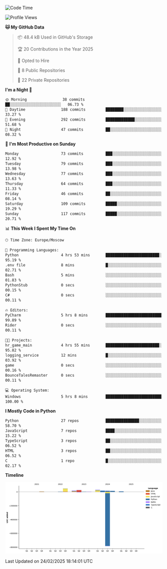 <!--START_SECTION:waka-->
![Code Time](http://img.shields.io/badge/Code%20Time-610%20hrs%2021%20mins-blue)

![Profile Views](http://img.shields.io/badge/Profile%20Views-0-blue)

**🐱 My GitHub Data** 

> 📦 48.4 kB Used in GitHub's Storage 
 > 
> 🏆 20 Contributions in the Year 2025
 > 
> 💼 Opted to Hire
 > 
> 📜 8 Public Repositories 
 > 
> 🔑 22 Private Repositories 
 > 
**I'm a Night 🦉** 

```text
🌞 Morning                38 commits          ██░░░░░░░░░░░░░░░░░░░░░░░   06.73 % 
🌆 Daytime                188 commits         ████████░░░░░░░░░░░░░░░░░   33.27 % 
🌃 Evening                292 commits         █████████████░░░░░░░░░░░░   51.68 % 
🌙 Night                  47 commits          ██░░░░░░░░░░░░░░░░░░░░░░░   08.32 % 
```
📅 **I'm Most Productive on Sunday** 

```text
Monday                   73 commits          ███░░░░░░░░░░░░░░░░░░░░░░   12.92 % 
Tuesday                  79 commits          ███░░░░░░░░░░░░░░░░░░░░░░   13.98 % 
Wednesday                77 commits          ███░░░░░░░░░░░░░░░░░░░░░░   13.63 % 
Thursday                 64 commits          ███░░░░░░░░░░░░░░░░░░░░░░   11.33 % 
Friday                   46 commits          ██░░░░░░░░░░░░░░░░░░░░░░░   08.14 % 
Saturday                 109 commits         █████░░░░░░░░░░░░░░░░░░░░   19.29 % 
Sunday                   117 commits         █████░░░░░░░░░░░░░░░░░░░░   20.71 % 
```


📊 **This Week I Spent My Time On** 

```text
🕑︎ Time Zone: Europe/Moscow

💬 Programming Languages: 
Python                   4 hrs 53 mins       ████████████████████████░   95.19 % 
.env file                8 mins              █░░░░░░░░░░░░░░░░░░░░░░░░   02.71 % 
Bash                     5 mins              ░░░░░░░░░░░░░░░░░░░░░░░░░   01.83 % 
PythonStub               0 secs              ░░░░░░░░░░░░░░░░░░░░░░░░░   00.15 % 
C#                       0 secs              ░░░░░░░░░░░░░░░░░░░░░░░░░   00.11 % 

🔥 Editors: 
PyCharm                  5 hrs 8 mins        █████████████████████████   99.89 % 
Rider                    0 secs              ░░░░░░░░░░░░░░░░░░░░░░░░░   00.11 % 

🐱‍💻 Projects: 
hr_game_main             4 hrs 55 mins       ████████████████████████░   95.82 % 
logging_service          12 mins             █░░░░░░░░░░░░░░░░░░░░░░░░   03.92 % 
game                     0 secs              ░░░░░░░░░░░░░░░░░░░░░░░░░   00.16 % 
BounceTalesRemaster      0 secs              ░░░░░░░░░░░░░░░░░░░░░░░░░   00.11 % 

💻 Operating System: 
Windows                  5 hrs 8 mins        █████████████████████████   100.00 % 
```

**I Mostly Code in Python** 

```text
Python                   27 repos            ███████████████░░░░░░░░░░   58.70 % 
JavaScript               7 repos             ████░░░░░░░░░░░░░░░░░░░░░   15.22 % 
TypeScript               3 repos             ██░░░░░░░░░░░░░░░░░░░░░░░   06.52 % 
HTML                     3 repos             ██░░░░░░░░░░░░░░░░░░░░░░░   06.52 % 
C                        1 repo              █░░░░░░░░░░░░░░░░░░░░░░░░   02.17 % 
```



**Timeline**

![Lines of Code chart](https://raw.githubusercontent.com/adlemx/adlemx/main/assets/bar_graph.png)


 Last Updated on 24/02/2025 18:14:01 UTC
<!--END_SECTION:waka-->
